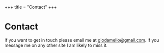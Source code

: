 +++
title = "Contact"
+++

# Contact

If you want to get in touch please email me at [giodamelio@gmail.com](mailto:giodamelio@gmail.com). If you message me on any other site I am likely to miss it.